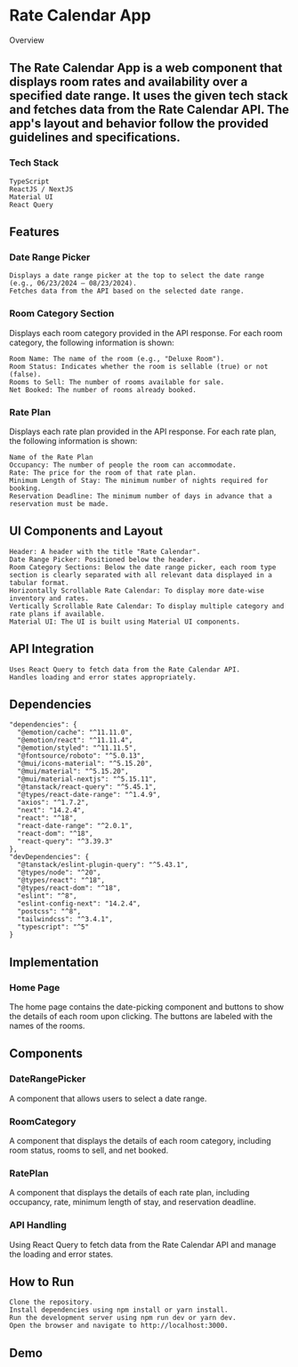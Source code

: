 # Rate Calendar App

Overview

## The Rate Calendar App is a web component that displays room rates and availability over a specified date range. It uses the given tech stack and fetches data from the Rate Calendar API. The app's layout and behavior follow the provided guidelines and specifications.

### Tech Stack

    TypeScript
    ReactJS / NextJS
    Material UI
    React Query

## Features

### Date Range Picker

    Displays a date range picker at the top to select the date range (e.g., 06/23/2024 – 08/23/2024).
    Fetches data from the API based on the selected date range.

### Room Category Section

Displays each room category provided in the API response. For each room category, the following information is shown:

    Room Name: The name of the room (e.g., "Deluxe Room").
    Room Status: Indicates whether the room is sellable (true) or not (false).
    Rooms to Sell: The number of rooms available for sale.
    Net Booked: The number of rooms already booked.

### Rate Plan

Displays each rate plan provided in the API response. For each rate plan, the following information is shown:

    Name of the Rate Plan
    Occupancy: The number of people the room can accommodate.
    Rate: The price for the room of that rate plan.
    Minimum Length of Stay: The minimum number of nights required for booking.
    Reservation Deadline: The minimum number of days in advance that a reservation must be made.

## UI Components and Layout

    Header: A header with the title "Rate Calendar".
    Date Range Picker: Positioned below the header.
    Room Category Sections: Below the date range picker, each room type section is clearly separated with all relevant data displayed in a tabular format.
    Horizontally Scrollable Rate Calendar: To display more date-wise inventory and rates.
    Vertically Scrollable Rate Calendar: To display multiple category and rate plans if available.
    Material UI: The UI is built using Material UI components.

## API Integration

    Uses React Query to fetch data from the Rate Calendar API.
    Handles loading and error states appropriately.

## Dependencies

```
"dependencies": {
  "@emotion/cache": "^11.11.0",
  "@emotion/react": "^11.11.4",
  "@emotion/styled": "^11.11.5",
  "@fontsource/roboto": "^5.0.13",
  "@mui/icons-material": "^5.15.20",
  "@mui/material": "^5.15.20",
  "@mui/material-nextjs": "^5.15.11",
  "@tanstack/react-query": "^5.45.1",
  "@types/react-date-range": "^1.4.9",
  "axios": "^1.7.2",
  "next": "14.2.4",
  "react": "^18",
  "react-date-range": "^2.0.1",
  "react-dom": "^18",
  "react-query": "^3.39.3"
},
"devDependencies": {
  "@tanstack/eslint-plugin-query": "^5.43.1",
  "@types/node": "^20",
  "@types/react": "^18",
  "@types/react-dom": "^18",
  "eslint": "^8",
  "eslint-config-next": "14.2.4",
  "postcss": "^8",
  "tailwindcss": "^3.4.1",
  "typescript": "^5"
}
```

## Implementation

### Home Page

The home page contains the date-picking component and buttons to show the details of each room upon clicking. The buttons are labeled with the names of the rooms.

## Components

### DateRangePicker

A component that allows users to select a date range.

### RoomCategory

A component that displays the details of each room category, including room status, rooms to sell, and net booked.

### RatePlan

A component that displays the details of each rate plan, including occupancy, rate, minimum length of stay, and reservation deadline.

### API Handling

Using React Query to fetch data from the Rate Calendar API and manage the loading and error states.

## How to Run

    Clone the repository.
    Install dependencies using npm install or yarn install.
    Run the development server using npm run dev or yarn dev.
    Open the browser and navigate to http://localhost:3000.


## Demo
